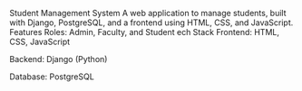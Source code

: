 Student Management System
A web application to manage students, built with Django, PostgreSQL, and a frontend using HTML, CSS, and JavaScript.
Features
Roles: Admin, Faculty, and Student
ech Stack
Frontend: HTML, CSS, JavaScript

Backend: Django (Python)

Database: PostgreSQL
